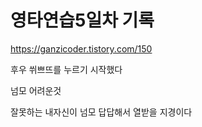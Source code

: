# 영타연습5일차 기록
https://ganzicoder.tistory.com/150

후우 쒸쁘뜨를 누르기 시작했다

넘모 어려운것 

잘못하는 내자신이 넘모 답답해서 열받을 지경이다